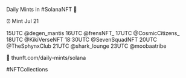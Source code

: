 Daily Mints in #SolanaNFT 🚀

⏰ Mint Jul 21

15UTC @degen_mantis
16UTC @frensNFT_
17UTC @CosmicCitizens_
18UTC @KikiVerseNFT
18:30UTC @SevenSquadNFT
20UTC @TheSphynxClub
21UTC @shark_lounge
23UTC @moobaatribe

🔗 thunft.com/daily-mints/solana

#NFTCollections
